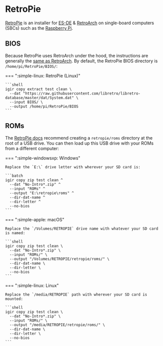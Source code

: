 # RetroPie

[RetroPie](https://retropie.org.uk/) is an installer for [ES-DE](es-de.md) & [RetroArch](retroarch.md) on single-board computers (SBCs) such as the [Raspberry Pi](https://www.raspberrypi.com/).

## BIOS

Because RetroPie uses RetroArch under the hood, the instructions are generally the [same as RetroArch](retroarch.md). By default, the RetroPie BIOS directory is `/home/pi/RetroPie/BIOS/`:

=== ":simple-linux: RetroPie (Linux)"

    ```shell
    igir copy extract test clean \
      --dat "https://raw.githubusercontent.com/libretro/libretro-database/master/dat/System.dat" \
      --input BIOS/ \
      --output /home/pi/RetroPie/BIOS
    ```

## ROMs

The [RetroPie docs](https://retropie.org.uk/docs/Transferring-Roms/) recommend creating a `retropie/roms` directory at the root of a USB drive. You can then load up this USB drive with your ROMs from a different computer:

=== ":simple-windowsxp: Windows"

    Replace the `E:\` drive letter with wherever your SD card is:

    ```batch
    igir copy zip test clean ^
      --dat "No-Intro*.zip" ^
      --input "ROMs" ^
      --output "E:\retropie\roms" ^
      --dir-dat-name ^
      --dir-letter ^
      --no-bios
    ```

=== ":simple-apple: macOS"

    Replace the `/Volumes/RETROPIE` drive name with whatever your SD card is named:

    ```shell
    igir copy zip test clean \
      --dat "No-Intro*.zip" \
      --input "ROMs/" \
      --output "/Volumes/RETROPIE/retropie/roms/" \
      --dir-dat-name \
      --dir-letter \
      --no-bios
    ```

=== ":simple-linux: Linux"

    Replace the `/media/RETROPIE` path with wherever your SD card is mounted:

    ```shell
    igir copy zip test clean \
      --dat "No-Intro*.zip" \
      --input "ROMs/" \
      --output "/media/RETROPIE/retropie/roms/" \
      --dir-dat-name \
      --dir-letter \
      --no-bios
    ```
